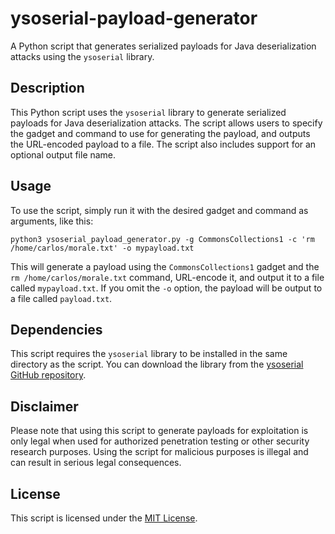 # ysoserial-payload-generator

A Python script that generates serialized payloads for Java deserialization attacks using the `ysoserial` library.

## Description

This Python script uses the `ysoserial` library to generate serialized payloads for Java deserialization attacks. The script allows users to specify the gadget and command to use for generating the payload, and outputs the URL-encoded payload to a file. The script also includes support for an optional output file name.

## Usage

To use the script, simply run it with the desired gadget and command as arguments, like this:

```python3 ysoserial_payload_generator.py -g CommonsCollections1 -c 'rm /home/carlos/morale.txt' -o mypayload.txt```

This will generate a payload using the `CommonsCollections1` gadget and the `rm /home/carlos/morale.txt` command, URL-encode it, and output it to a file called `mypayload.txt`. If you omit the `-o` option, the payload will be output to a file called `payload.txt`.

## Dependencies

This script requires the `ysoserial` library to be installed in the same directory as the script. You can download the library from the [ysoserial GitHub repository](https://github.com/frohoff/ysoserial).

## Disclaimer

Please note that using this script to generate payloads for exploitation is only legal when used for authorized penetration testing or other security research purposes. Using the script for malicious purposes is illegal and can result in serious legal consequences.

## License

This script is licensed under the [MIT License](LICENSE).
